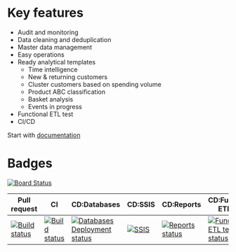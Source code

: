 # Key features

- Audit and monitoring
- Data cleaning and deduplication
- Master data management
- Easy operations
- Ready analytical templates
	- Time intelligence
    - New & returning customers
    - Cluster customers based on spending volume
    - Product ABC classification
    - Basket analysis
    - Events in progress
- Functional ETL test
- CI/CD

Start with [documentation](https://dev.azure.com/zinykov/NorthwindBI/_git/Northwind_BI_Solution?path=%2FDocs%2FNorthwind%20BI%20Solution.docx&version=GBmaster&_a=contents)

# Badges
[![Board Status](https://dev.azure.com/zinykov/e6e8a805-df55-4da4-b1f8-d290e73529c6/3660f141-eb17-455f-80e6-f5580788fd8b/_apis/work/boardbadge/f3221562-8345-4080-8a57-9776d148c41b?columnOptions=1)](https://dev.azure.com/zinykov/e6e8a805-df55-4da4-b1f8-d290e73529c6/_boards/board/t/3660f141-eb17-455f-80e6-f5580788fd8b/Stories/)

|Pull request|CI|CD:Databases|CD:SSIS|CD:Reports|CD:Functional ETL test|
|--|--|--|--|--|--|
|[![Build status](https://dev.azure.com/zinykov/NorthwindBI/_apis/build/status/PR)](https://dev.azure.com/zinykov/NorthwindBI/_build/latest?definitionId=10)|[![Build status](https://dev.azure.com/zinykov/NorthwindBI/_apis/build/status/NorthwindCI)](https://dev.azure.com/zinykov/NorthwindBI/_build/latest?definitionId=3)|[![Databases Deployment status](https://vsrm.dev.azure.com/zinykov/_apis/public/Release/badge/e6e8a805-df55-4da4-b1f8-d290e73529c6/5/11)](https://dev.azure.com/zinykov/NorthwindBI/_release?_a=releases&view=mine&definitionId=5)|[![SSIS](https://vsrm.dev.azure.com/zinykov/_apis/public/Release/badge/e6e8a805-df55-4da4-b1f8-d290e73529c6/5/12)](https://dev.azure.com/zinykov/NorthwindBI/_release?_a=releases&view=mine&definitionId=5)|[![Reports status](https://vsrm.dev.azure.com/zinykov/_apis/public/Release/badge/e6e8a805-df55-4da4-b1f8-d290e73529c6/5/13)](https://dev.azure.com/zinykov/NorthwindBI/_release?_a=releases&view=mine&definitionId=5)|[![Functional ETL test status](https://vsrm.dev.azure.com/zinykov/_apis/public/Release/badge/e6e8a805-df55-4da4-b1f8-d290e73529c6/5/15)](https://dev.azure.com/zinykov/NorthwindBI/_release?_a=releases&view=mine&definitionId=5)|